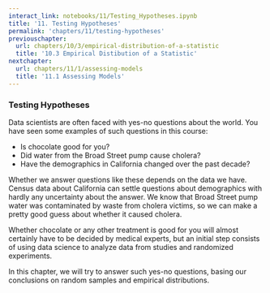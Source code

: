 ```yaml
---
interact_link: notebooks/11/Testing_Hypotheses.ipynb
title: '11. Testing Hypotheses'
permalink: 'chapters/11/testing-hypotheses'
previouschapter:
  url: chapters/10/3/empirical-distribution-of-a-statistic
  title: '10.3 Empirical Distibution of a Statistic'
nextchapter:
  url: chapters/11/1/assessing-models
  title: '11.1 Assessing Models'
---
```


### Testing Hypotheses ###

Data scientists are often faced with yes-no questions about the world. You have seen some examples of such questions in this course:

- Is chocolate good for you?
- Did water from the Broad Street pump cause cholera?
- Have the demographics in California changed over the past decade?

Whether we answer questions like these depends on the data we have. Census data about California can settle questions about demographics with hardly any uncertainty about the answer. We know that Broad Street pump water was contaminated by waste from cholera victims, so we can make a pretty good guess about whether it caused cholera. 

Whether chocolate or any other treatment is good for you will almost certainly have to be decided by medical experts, but an initial step consists of using data science to analyze data from studies and randomized experiments. 

In this chapter, we will try to answer such yes-no questions, basing our conclusions on random samples and empirical distributions. 
